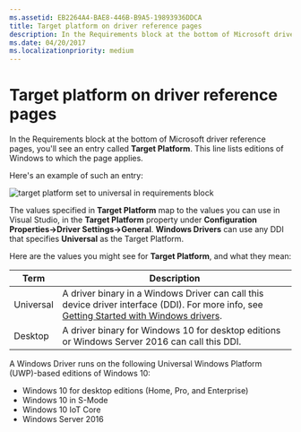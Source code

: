 ```yaml
---
ms.assetid: EB2264A4-BAE8-446B-B9A5-19893936DDCA
title: Target platform on driver reference pages
description: In the Requirements block at the bottom of Microsoft driver reference pages, you''ll see an entry called Target Platform.
ms.date: 04/20/2017
ms.localizationpriority: medium
---
```


# Target platform on driver reference pages

In the Requirements block at the bottom of Microsoft driver reference pages, you'll see an entry called **Target Platform**. This line lists editions of Windows to which the page applies.

Here's an example of such an entry:

![target platform set to universal in requirements block](images/TargetPlatform.png)

The values specified in **Target Platform** map to the values you can use in Visual Studio, in the **Target Platform** property under **Configuration Properties->Driver Settings->General**.  **Windows Drivers** can use any DDI that specifies **Universal** as the Target Platform.

Here are the values you might see for **Target Platform**, and what they mean:

|Term|Description|
|--- |--- |
|Universal|A driver binary in a Windows Driver can call this device driver interface (DDI). For more info, see [Getting Started with Windows drivers](getting-started-with-windows-drivers.md).|
|Desktop|A driver binary for Windows 10 for desktop editions or Windows Server 2016 can call this DDI.|

A Windows Driver runs on the following Universal Windows Platform (UWP)-based editions of Windows 10:

*   Windows 10 for desktop editions (Home, Pro, and Enterprise)
*   Windows 10 in S-Mode
*   Windows 10 IoT Core
*   Windows Server 2016


